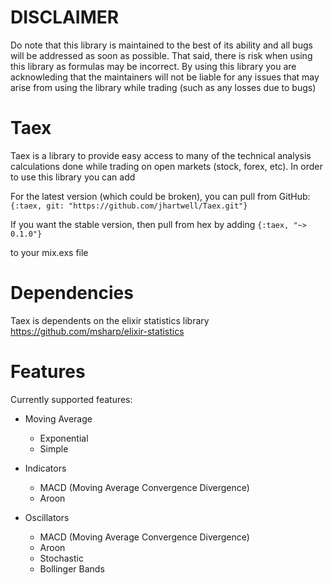 # DISCLAIMER

  Do note that this library is maintained to the best of its ability and all bugs will be addressed as soon as possible. That said, there is risk when using this library as formulas may be incorrect. By using this library
  you are acknowleding that the maintainers will not be liable for any issues that may arise from using the library while trading (such as any losses due to bugs)

# Taex

Taex is a library to provide easy access to many of the technical analysis calculations done while trading on open markets (stock, forex, etc). In order to use this library you can add

For the latest version (which could be broken), you can pull from GitHub:
`{:taex, git: "https://github.com/jhartwell/Taex.git"}`

If you want the stable version, then pull from hex by adding 
`{:taex, "~> 0.1.0"}`

to your mix.exs file

# Dependencies

Taex is dependents on the elixir statistics library https://github.com/msharp/elixir-statistics

# Features

Currently supported features:

  * Moving Average
    * Exponential
    * Simple

  * Indicators
    * MACD (Moving Average Convergence Divergence)
    * Aroon

  * Oscillators
    * MACD (Moving Average Convergence Divergence)
    * Aroon
    * Stochastic
    * Bollinger Bands


